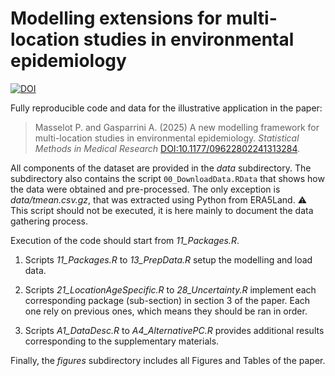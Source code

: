 # Modelling extensions for multi-location studies in environmental epidemiology

[![DOI](https://zenodo.org/badge/375431495.svg)](https://doi.org/10.5281/zenodo.14076410)

Fully reproducible code and data for the illustrative application in the paper:

> Masselot P. and Gasparrini A. (2025) A new modelling framework for multi-location studies in environmental epidemiology. *Statistical Methods in Medical Research* [DOI:10.1177/09622802241313284](https://doi.org/10.1177/09622802241313284).

All components of the dataset are provided in the *data* subdirectory. The subdirectory also contains the script `00_DownloadData.RData` that shows how the data were obtained and pre-processed. The only exception is *data/tmean.csv.gz*, that was extracted using Python from ERA5Land. :warning: This script should not be executed, it is here mainly to document the data gathering process.

Execution of the code should start from *11_Packages.R*.

1.  Scripts *11_Packages.R* to *13_PrepData.R* setup the modelling and load data.

2.  Scripts *21_LocationAgeSpecific.R* to *28_Uncertainty.R* implement each corresponding package (sub-section) in section 3 of the paper. Each one rely on previous ones, which means they should be ran in order.

3.  Scripts *A1_DataDesc.R* to *A4_AlternativePC.R* provides additional results corresponding to the supplementary materials.

Finally, the *figures* subdirectory includes all Figures and Tables of the paper.
